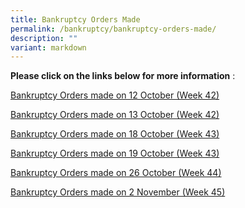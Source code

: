 ```yaml
---
title: Bankruptcy Orders Made
permalink: /bankruptcy/bankruptcy-orders-made/
description: ""
variant: markdown
---
```

**Please click on the links below for more information**&nbsp;:<br>


[Bankruptcy Orders made on 12 October (Week 42)](/files/(20oct23)bankruptcyordersmadeon12%20october(week42).pdf)<br>

[Bankruptcy Orders made on 13 October (Week 42)](/files/(20oct23)bankruptcyordersmadeon13october(week42).pdf)<br>

[Bankruptcy Orders made on 18 October (Week 43)](/files/(271023)bankruptcyordersmadeon18october(week43).pdf)<br>

[Bankruptcy Orders made on 19 October (Week 43)](/files/(271023)bankruptcyordersmadeon19october(week43).pdf)<br>

[Bankruptcy Orders made on 26 October (Week 44)](/files/(031123)bankruptcyordersmadeon26october(week44).pdf)<br>

[Bankruptcy Orders made on 2 November (Week 45)](/files/(091123)bankruptcyordersmadeon2november(week45).pdf)<br>